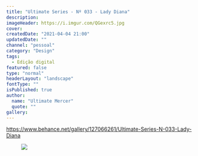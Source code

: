 ```yaml
---
title: "Ultimate Series - Nº 033 - Lady Diana"
description:
imageHeader: https://i.imgur.com/QGexrc5.jpg
cover:
createdDate: "2021-04-04 21:00"
updatedDate: ""
channel: "pessoal"
category: "Design"
tags:
  - Edição digital
featured: false
type: "normal"
headerLayout: "landscape"
fontType: ""
isPublished: true
author:
  name: "Ultimate Mercer"
  quote: ""
gallery:
---
```


https://www.behance.net/gallery/127066261/Ultimate-Series-N-033-Lady-Diana

<figure>
    <img src="https://i.imgur.com/QGexrc5.jpg" class="img-fluid mx-auto d-block">
</figure>
